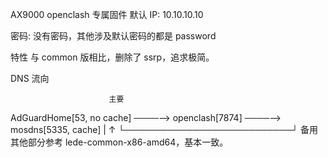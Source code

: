 AX9000 openclash 专属固件
默认 IP: 10.10.10.10

密码: 没有密码，其他涉及默认密码的都是 password

特性
与 common 版相比，删除了 ssrp，追求极简。

DNS 流向

                          主要
AdGuardHome[53, no cache] ────⟶ openclash[7874] ────⟶ mosdns[5335, cache]
                          |                           ↑
                          └───────────────────────────┘
                                      备用
其他部分参考 lede-common-x86-amd64，基本一致。

